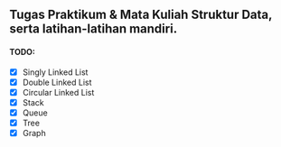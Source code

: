 ## Tugas Praktikum & Mata Kuliah Struktur Data, serta latihan-latihan mandiri.

#### TODO:
* [X] Singly Linked List
* [X] Double Linked List
* [X] Circular Linked List
* [X] Stack
* [X] Queue
* [X] Tree
* [X] Graph
